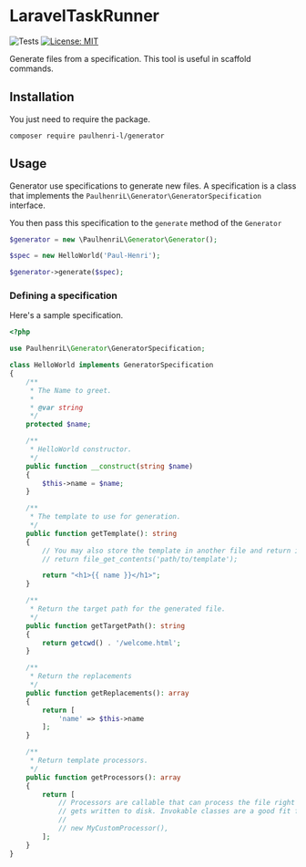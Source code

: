 # LaravelTaskRunner

![Tests](https://github.com/paulhenri-l/generator/workflows/Tests/badge.svg)
[![License: MIT](https://img.shields.io/badge/License-MIT-blue.svg)](LICENSE)

Generate files from a specification. This tool is useful in scaffold commands.

## Installation

You just need to require the package.

```shell script
composer require paulhenri-l/generator
```

## Usage

Generator use specifications to generate new files. A specification is a class
that implements the `PaulhenriL\Generator\GeneratorSpecification` interface.

You then pass this specification to the `generate` method of the `Generator`

```php
$generator = new \PaulhenriL\Generator\Generator();

$spec = new HelloWorld('Paul-Henri');

$generator->generate($spec);
```

### Defining a specification

Here's a sample specification.

```php
<?php

use PaulhenriL\Generator\GeneratorSpecification;

class HelloWorld implements GeneratorSpecification
{
    /**
     * The Name to greet.
     *
     * @var string
     */
    protected $name;

    /**
     * HelloWorld constructor.
     */
    public function __construct(string $name)
    {
        $this->name = $name;
    }

    /**
     * The template to use for generation.
     */
    public function getTemplate(): string
    {
        // You may also store the template in another file and return it here
        // return file_get_contents('path/to/template');

        return "<h1>{{ name }}</h1>";
    }

    /**
     * Return the target path for the generated file.
     */
    public function getTargetPath(): string
    {
        return getcwd() . '/welcome.html';
    }

    /**
     * Return the replacements
     */
    public function getReplacements(): array
    {
        return [
            'name' => $this->name
        ];
    }

    /**
     * Return template processors.
     */
    public function getProcessors(): array
    {
        return [
            // Processors are callable that can process the file right before it
            // gets written to disk. Invokable classes are a good fit for this.
            //
            // new MyCustomProcessor(),
        ];
    }
}
```
